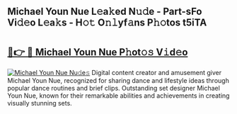 ## Michael Youn Nue L𝚎a𝚔ed N𝚞𝚍e - Part-sFo Vi𝚍𝚎o L𝚎a𝚔s - H𝚘𝚝 O𝚗𝚕yf𝚊ns P𝚑𝚘tos t5iTA

# <h2><a href="http://kf7u9f.oniu.top/?m=Michael+Youn+Nue">🔗👉 🔴 Michael Youn Nue P𝚑ot𝚘𝚜 V𝚒d𝚎o</a></h2>

[![Michael Youn Nue Nu𝚍e𝚜](https://i.imgur.com/0qMVB7G.gif)](http://kf7u9f.oniu.top/?m=Michael+Youn+Nue)
Digital content creator and amusement giver Michael Youn Nue, recognized for sharing dance and lifestyle ideas through popular dance routines and brief clips. Outstanding set designer Michael Youn Nue, known for their remarkable abilities and achievements in creating visually stunning sets.  
